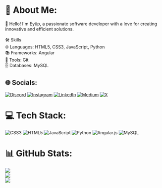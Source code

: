 # 💫 About Me:
👋 Hello! I'm Eyüp, a passionate software developer with a love for creating innovative and efficient solutions.<br><br>🛠️ Skills<br>🌐 Languages: HTML5, CSS3, JavaScript, Python<br>📚 Frameworks: Angular<br>🔧 Tools: Git<br>🗄️ Databases: MySQL


## 🌐 Socials:
[![Discord](https://img.shields.io/badge/Discord-%237289DA.svg?logo=discord&logoColor=white)](https://discord.gg/mralderson) [![Instagram](https://img.shields.io/badge/Instagram-%23E4405F.svg?logo=Instagram&logoColor=white)](https://instagram.com/codewithyildirim) [![LinkedIn](https://img.shields.io/badge/LinkedIn-%230077B5.svg?logo=linkedin&logoColor=white)](https://linkedin.com/in/eyupyildirim7) [![Medium](https://img.shields.io/badge/Medium-12100E?logo=medium&logoColor=white)](https://medium.com/@codewithyildirim) [![X](https://img.shields.io/badge/X-black.svg?logo=X&logoColor=white)](https://x.com/eyupyildirim7) 

# 💻 Tech Stack:
![CSS3](https://img.shields.io/badge/css3-%231572B6.svg?style=for-the-badge&logo=css3&logoColor=white) ![HTML5](https://img.shields.io/badge/html5-%23E34F26.svg?style=for-the-badge&logo=html5&logoColor=white) ![JavaScript](https://img.shields.io/badge/javascript-%23323330.svg?style=for-the-badge&logo=javascript&logoColor=%23F7DF1E) ![Python](https://img.shields.io/badge/python-3670A0?style=for-the-badge&logo=python&logoColor=ffdd54) ![Angular.js](https://img.shields.io/badge/angular.js-%23E23237.svg?style=for-the-badge&logo=angularjs&logoColor=white) ![MySQL](https://img.shields.io/badge/mysql-4479A1.svg?style=for-the-badge&logo=mysql&logoColor=white)
# 📊 GitHub Stats:
![](https://github-readme-stats.vercel.app/api?username=eyupyildirim7&theme=synthwave&hide_border=true&include_all_commits=false&count_private=false)<br/>
![](https://github-readme-streak-stats.herokuapp.com/?user=eyupyildirim7&theme=synthwave&hide_border=true)<br/>
![](https://github-readme-stats.vercel.app/api/top-langs/?username=eyupyildirim7&theme=synthwave&hide_border=true&include_all_commits=false&count_private=false&layout=compact)

<!-- Proudly created with GPRM ( https://gprm.itsvg.in ) -->
